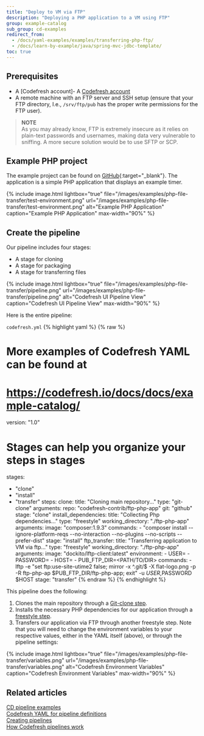 ```yaml
---
title: "Deploy to VM via FTP"
description: "Deploying a PHP application to a VM using FTP"
group: example-catalog
sub_group: cd-examples
redirect_from:
  - /docs/yaml-examples/examples/transferring-php-ftp/
  - /docs/learn-by-example/java/spring-mvc-jdbc-template/
toc: true
---
```


## Prerequisites

- A [Codefresh account]- A [Codefresh account]({{site.baseurl}}/docs/administration/account-user-management/create-codefresh-account/)
- A remote machine with an FTP server and SSH setup (ensure that your FTP directory, I.e., `/srv/ftp/pub` has the proper write permissions for the FTP user).

>**NOTE**  
As you may already know, FTP is extremely insecure as it relies on plain-text passwords and usernames, making data very vulnerable to sniffing.  A more secure solution would be to use SFTP or SCP.

## Example PHP project

The example project can be found on [GitHub](https://github.com/codefresh-contrib/ftp-php-app){:target="\_blank"}.  The application is a simple PHP application that displays an example timer.

{% include image.html 
lightbox="true" 
file="/images/examples/php-file-transfer/test-environment.png"
url="/images/examples/php-file-transfer/test-environment.png"
alt="Example PHP Application"
caption="Example PHP Application"
max-width="90%"
%}

## Create the pipeline

Our pipeline includes four stages:

- A stage for cloning
- A stage for packaging
- A stage for transferring files

{% include image.html 
lightbox="true" 
file="/images/examples/php-file-transfer/pipeline.png"
url="/images/examples/php-file-transfer/pipeline.png"
alt="Codefresh UI Pipeline View"
caption="Codefresh UI Pipeline View"
max-width="90%"
%}

Here is the entire pipeline:

`codefresh.yml`
{% highlight yaml %}
{% raw %}
# More examples of Codefresh YAML can be found at
# https://codefresh.io/docs/docs/example-catalog/

version: "1.0"
# Stages can help you organize your steps in stages
stages:
  - "clone"
  - "install"
  - "transfer"
steps:
  clone:
    title: "Cloning main repository..."
    type: "git-clone"
    arguments:
      repo: "codefresh-contrib/ftp-php-app"
      git: "github"
    stage: "clone"
  install_dependencies:
    title: "Collecting Php dependencies..."
    type: "freestyle"
    working_directory: "./ftp-php-app"
    arguments:
      image: "composer:1.9.3"
      commands:
        - "composer install --ignore-platform-reqs --no-interaction --no-plugins --no-scripts --prefer-dist"
    stage: "install"
  ftp_transfer:
    title: "Transferring application to VM via ftp..."
    type: "freestyle" 
    working_directory: "./ftp-php-app"
    arguments:
      image: "dockito/lftp-client:latest"
      environment:
        - USER=<USER>
        - PASSWORD=<PASSWORD>
        - HOST=<HOST>
        - PUB_FTP_DIR=<PATH/TO/DIR>
      commands:
        - lftp -e "set ftp:use-site-utime2 false; mirror -x ^\.git/$ -X flat-logo.png -p -R ftp-php-ap $PUB_FTP_DIR/ftp-php-app; exit" -u $USER,$PASSWORD $HOST
    stage: "transfer"
{% endraw %}
{% endhighlight %}

This pipeline does the following:

1. Clones the main repository through a [Git-clone step]({{site.baseurl}}/docs/pipelines/steps/git-clone/).
2. Installs the necessary PHP dependencies for our application through a [freestyle step]({{site.baseurl}}/docs/pipelines/steps/freestyle/).
3. Transfers our application via FTP through another freestyle step. Note that you will need to change the environment variables to your respective values, either in the YAML itself (above), or through the pipeline settings:

{% include image.html 
lightbox="true" 
file="/images/examples/php-file-transfer/variables.png"
url="/images/examples/php-file-transfer/variables.png"
alt="Codefresh Environment Variables"
caption="Codefresh Environment Variables"
max-width="90%"
%}

## Related articles
[CD pipeline examples]({{site.baseurl}}/docs/example-catalog/examples/#cd-examples)  
[Codefresh YAML for pipeline definitions]({{site.baseurl}}/docs/pipelines/what-is-the-codefresh-yaml/)  
[Creating pipelines]({{site.baseurl}}/docs/pipelines/pipelines/)  
[How Codefresh pipelines work]({{site.baseurl}}/docs/pipelines/introduction-to-codefresh-pipelines/)


